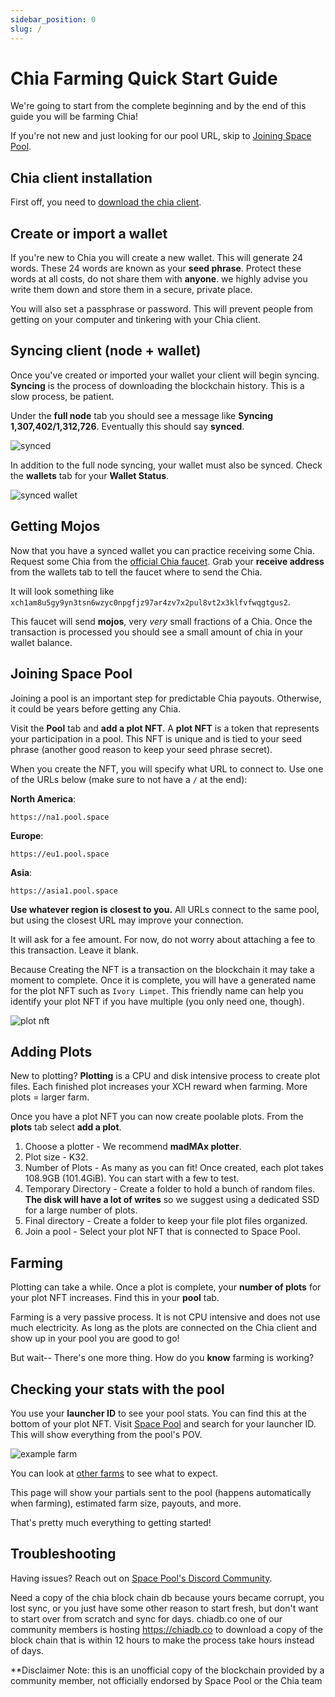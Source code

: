 ```yaml
---
sidebar_position: 0
slug: /
---
```


# Chia Farming Quick Start Guide

We're going to start from the complete beginning and by the end of this guide you will be farming Chia! 

If you're not new and just looking for our pool URL, skip to [Joining Space Pool](/#joining-space-pool).

## Chia client installation

First off, you need to [download the chia client](https://www.chia.net/download/). 

## Create or import a wallet 

If you're new to Chia you will create a new wallet. This will generate 24 words. These 24 words are known as your **seed phrase**. Protect these words at all costs, do not share them with **anyone**. we highly advise you write them down and store them in a secure, private place. 

You will also set a passphrase or password. This will prevent people from getting on your computer and tinkering with your Chia client.

## Syncing client (node + wallet)

Once you've created or imported your wallet your client will begin syncing. **Syncing** is the process of downloading the blockchain history. This is a slow process, be patient. 

Under the **full node** tab you should see a message like **Syncing 1,307,402/1,312,726**. Eventually this should say **synced**.

![synced](../static/img/synced.png)  

In addition to the full node syncing, your wallet must also be synced. Check the **wallets** tab for your **Wallet Status**.

![synced wallet](../static/img/synced-wallet.png)  


## Getting Mojos

Now that you have a synced wallet you can practice receiving some Chia. Request some Chia from the [official Chia faucet](https://faucet.chia.net). Grab your **receive address** from the wallets tab to tell the faucet where to send the Chia. 

It will look something like `xch1am8u5gy9yn3tsn6wzyc0npgfjz97ar4zv7x2pul8vt2x3klfvfwqgtgus2`.

This faucet will send **mojos**, very *very* small fractions of a Chia. Once the transaction is processed you should see a small amount of chia in your wallet balance. 

## Joining Space Pool

Joining a pool is an important step for predictable Chia payouts. Otherwise, it could be years before getting any Chia. 

Visit the **Pool** tab and **add a plot NFT**. A **plot NFT** is a token that represents your participation in a pool. This NFT is unique and is tied to your seed phrase (another good reason to keep your seed phrase secret).

When you create the NFT, you will specify what URL to connect to. Use one of the URLs below (make sure to not have a `/` at the end):

**North America**:
```
https://na1.pool.space
```
**Europe**:
```
https://eu1.pool.space
```
**Asia**:
```
https://asia1.pool.space
```
**Use whatever region is closest to you.** All URLs connect to the same pool, but using the closest URL may improve your connection.

It will ask for a fee amount. For now, do not worry about attaching a fee to this transaction. Leave it blank. 

Because Creating the NFT is a transaction on the blockchain it may take a moment to complete. Once it is complete, you will have a generated name for the plot NFT such as `Ivory Limpet`. This friendly name can help you identify your plot NFT if you have multiple (you only need one, though). 

![plot nft](../static/img/plot-nft.png)  

## Adding Plots

New to plotting? **Plotting** is a CPU and disk intensive process to create plot files. Each finished plot increases your XCH reward when farming. More plots = larger farm. 

Once you have a plot NFT you can now create poolable plots. From the **plots** tab select **add a plot**. 
1. Choose a plotter - We recommend **madMAx plotter**.
1. Plot size - K32.
1. Number of Plots - As many as you can fit! Once created, each plot takes 108.9GB (101.4GiB). You can start with a few to test.
1. Temporary Directory - Create a folder to hold a bunch of random files. **The disk will have a lot of writes** so we suggest using a dedicated SSD for a large number of plots. 
1. Final directory - Create a folder to keep your file plot files organized.
1. Join a pool - Select your plot NFT that is connected to Space Pool.

## Farming

Plotting can take a while. Once a plot is complete, your **number of plots** for your plot NFT increases. Find this in your **pool** tab. 

Farming is a very passive process. It is not CPU intensive and does not use much electricity. As long as the plots are connected on the Chia client and show up in your pool you are good to go!

But wait-- There's one more thing. How do you **know** farming is working?

## Checking your stats with the pool

You use  your **launcher ID** to see your pool stats. You can find this at the bottom of your plot NFT. Visit [Space Pool](https://pool.space) and search for your launcher ID. This will show everything from the pool's POV. 

![example farm](../static/img/example-farm.png)  


You can look at [other farms](https://pool.space/account/edgar) to see what to expect.

This page will show your partials sent to the pool (happens automatically when farming), estimated farm size, payouts, and more. 

That's pretty much everything to getting started!

## Troubleshooting

Having issues? Reach out on [Space Pool's Discord Community](https://pool.space/discord).

Need a copy of the chia block chain db because yours became corrupt, you lost sync, or you just have some other reason to start fresh, but don't want to start over from scratch and sync for days. chiadb.co one of our community members is hosting https://chiadb.co to download a copy of the block chain that is within 12 hours to make the process take hours instead of days.

**Disclaimer Note: this is an unofficial copy of the blockchain provided by a community member, not officially endorsed by Space Pool or the Chia team
